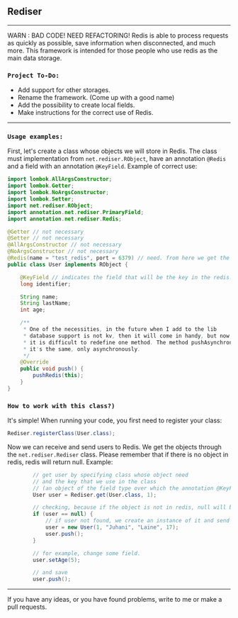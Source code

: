 ## Rediser

---
WARN : BAD CODE! NEED REFACTORING!
Redis is able to process requests as quickly as possible, save information when disconnected, and much more. This framework is intended for those people who use redis as the main data storage.

### `Project To-Do:`
* Add support for other storages.
* Rename the framework. (Come up with a good name)
* Add the possibility to create local fields.
* Make instructions for the correct use of Redis.
---
### `Usage examples:`
First, let's create a class whose objects we will store in Redis. The class must implementation from `net.rediser.RObject`, have an annotation `@Redis` and a field with an annotation `@KeyField`. Example of correct use:
```java
import lombok.AllArgsConstructor;
import lombok.Getter;
import lombok.NoArgsConstructor;
import lombok.Setter;
import net.rediser.RObject;
import annotation.net.rediser.PrimaryField;
import annotation.net.rediser.Redis;

@Getter // not necessary
@Setter // not necessary
@AllArgsConstructor // not necessary
@NoArgsConstructor // not necessary
@Redis(name = "test_redis", port = 6379) // need. from here we get the redis credinals, where we store the data
public class User implements RObject {

    @KeyField // indicates the field that will be the key in the redis.
    long identifier;

    String name;
    String lastName;
    int age;

    /**
     * One of the necessities, in the future when I add to the lib
     * database support is not kv, then it will come in handy, but now there is nothing
     * it is difficult to redefine one method. The method pushAsynchronously() - executes
     * it's the same, only asynchronously.
     */
    @Override
    public void push() {
        pushRedis(this);
    }
}
```
### `How to work with this class?)`
It's simple! When running your code, you first need to register your class:
```java
Rediser.registerClass(User.class);
```
Now we can receive and send users to Redis. We get the objects through the `net.rediser.Rediser` class. Please remember that if there is no object in redis, redis will return null. Example:
```java
        // get user by specifying class whose object need
        // and the key that we use in the class
        // (an object of the field type over which the annotation @KeyField).
        User user = Rediser.get(User.class, 1);

        // checking, because if the object is not in redis, null will be returned to us.
        if (user == null) {
            // if user not found, we create an instance of it and send it to redis.
            user = new User(1, "Juhani", "Laine", 17);
            user.push();
        }

        // for example, change some field.
        user.setAge(5);

        // and save
        user.push();
```
---

If you have any ideas, or you have found problems, write to me or make a pull requests.
